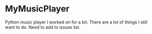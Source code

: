 # MyMusicPlayer
Python music player I worked on for a bit. There are a lot of things I still want to do. Need to add to issues list.
